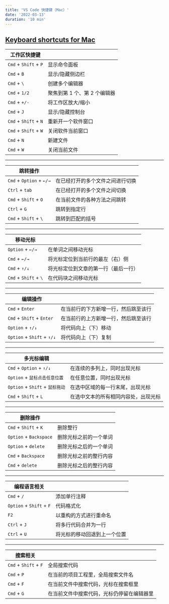 ```yaml
---
title: 'VS Code 快捷键（Mac）'
date: '2022-03-13'
duration: '10 min'
---
```


## [Keyboard shortcuts for Mac](https://code.visualstudio.com/shortcuts/keyboard-shortcuts-macos.pdf)

| 工作区快捷键            |                          |
| --------------------- | ------------------------ |
| `Cmd` + `Shift` + `P` | 显示命令面板               |
| `Cmd` + `B`           | 显示/隐藏侧边栏            |
| `Cmd` + `\`           | 创建多个编辑器             |
| `Cmd` + `1/2`         | 聚焦到第 1 个、第 2 个编辑器 |
| `Cmd` + `+/-`         | 将工作区放大/缩小           |
| `Cmd` + `J`           | 显示/隐藏控制台            |
| `Cmd` + `Shift` + `N` | 重新开一个软件窗口          |
| `Cmd` + `Shift` + `W` | 关闭软件当前窗口            |
| `Cmd` + `N`           | 新建文件                  |
| `Cmd` + `W`           | 关闭当前文件               |

---

| 跳转操作                  |                            |
| ------------------------ | -------------------------- |
| `Cmd` + `Option` + `←/→` | 在已经打开的多个文件之间进行切换 |
| `Ctrl` + `tab`           | 在已经打开的多个文件之间切换    |
| `Cmd` + `Shift` + `O`    | 在当前文件的各种方法之间跳转    |
| `Ctrl` + `G`             | 跳转到指定行                 |
| `Cmd` + `Shift` + `\`    | 跳转到匹配的括号              |

---

| 移动光标               |                               |
| --------------------- | ----------------------------- |
| `Option` + `←/→`      | 在单词之间移动光标               |
| `Cmd` + `←/→`         | 将光标定位到当前行的最左（右）侧    |
| `Cmd` + `↑/↓`         | 将光标定位到文章的第一行（最后一行） |
| `Cmd` + `Shift` + `\` | 在代码块之间移动光标              |

--- 

| 编辑操作                   |                                |
| ------------------------- | ----------------------------- |
| `Cmd` + `Enter`           | 在当前行的下方新增一行，然后跳至该行 |
| `Cmd` + `Shift` + `Enter` | 在当前行的上方新增一行，然后跳至该行 |
| `Option` + `↑/↓`            | 将代码向上（下）移动                   |
| `Option` + `Shift` + `↑/↓`  | 将代码向上（下）复制                   |

--- 

| 多光标编辑                      |                               |
| ----------------------------- | ----------------------------- |
| `Cmd` + `Option` + `↑/↓`      | 在连续的多列上，同时出现光标       |
| `Option` + `鼠标点击任意位置`    | 在任意位置，同时出现光标          |
| `Option` + `Shift` + `鼠标拖动` | 在选中区域的每一行末尾，出现光标   |
| `Cmd` + `Shift` + `L`         | 在选中文本的所有相同内容处，出现光标 |

---

| 删除操作                |                    |
| ---------------------- | -------------------|
| `Cmd` + `Shift` + `K`  | 删除整行            |
| `Option` + `Backspace` | 删除光标之前的一个单词 |
| `Option` + `delete`    | 删除光标之后的一个单词 |
| `Cmd` + `Backspace`    | 删除光标之前的整行内容 |
| `Cmd` + `delete`       | 删除光标之后的整行内容 |

---

| 编程语言相关               |                         |
| ------------------------ | ----------------------- |
| `Cmd` + `/`              | 添加单行注释              |
| `Option` + `Shift` + `F` | 代码格式化               |
| `F2`                     | 以重构的方式进行重命名     |
| `Ctrl` + `J`             | 将多行代码合并为一行       |
| `Ctrl` + `U`             | 将光标的移动回退到上一个位置 |

---

| 搜索相关               |                                    |
| --------------------- | ---------------------------------- |
| `Cmd` + `Shift` + `F` | 全局搜索代码                         |
| `Cmd` + `P`           | 在当前的项目工程里，全局搜索文件名       |
| `Cmd` + `F`           | 在当前文件中搜索代码，光标在搜索框里      |
| `Cmd` + `G`           | 在当前文件中搜索代码，光标仍停留在编辑器里 |
